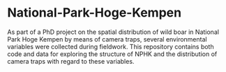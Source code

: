 # National-Park-Hoge-Kempen
As part of a PhD project on the spatial distribution of wild boar in National Park Hoge Kempen by means of camera traps, several environmental variables were collected during fieldwork. This repository contains both code and data for exploring the structure of NPHK and the distribution of camera traps with regard to these variables.
